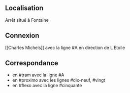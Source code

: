 ## Localisation
Arrêt situé à Fontaine

## Connexion
[[Charles Michels]] avec la ligne #A en direction de L'Etoile

## Correspondance
- en #tram avec la ligne #A 
- en #proximo avec les lignes #dix-neuf, #vingt 
- en #flexo avec la ligne #cinquante
